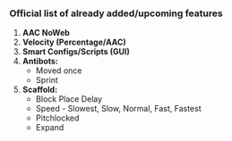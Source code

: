 ### Official list of already added/upcoming features
1. **AAC NoWeb**
2. **Velocity (Percentage/AAC)**
3. **Smart Configs/Scripts (GUI)**
4. **Antibots:**
   - Moved once
   - Sprint
5. **Scaffold:**
   - Block Place Delay
   - Speed - Slowest, Slow, Normal, Fast, Fastest
   - Pitchlocked
   - Expand
